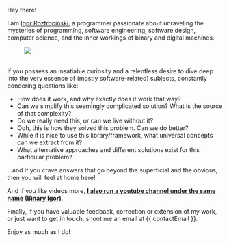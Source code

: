 Hey there! 

I am <a target="_blank" href="https://igor.roztropinski.com">Igor Roztropiński</a>, a programmer passionate about unraveling the mysteries of programming, software engineering, software design, computer science, and the inner workings of binary and digital machines.

<figure>
    <img id="profile-image" src="{{ imagesPath }}/profile.png">
</figure>

\
If you possess an insatiable curiosity and a relentless desire to dive deep into the very essence of (mostly software-related) subjects, constantly pondering questions like:
* How does it work, and why exactly does it work that way?
* Can we simplify this seemingly complicated solution? What is the source of that complexity?
* Do we really need this, or can we live without it?
* Ooh, this is how they solved this problem. Can we do better?
* While it is nice to use this library/framework, what universal concepts can we extract from it?
* What alternative approaches and different solutions exist for this particular problem?

...and if you crave answers that go beyond the superficial and the obvious, then you will feel at home here!

And if you like videos more, **<a target="_blank" href="{{youtubeChannelUrl}}"> I also run a youtube channel under the same name (Binary Igor)</a>**.

Finally, if you have valuable feedback, correction or extension of my work, or just want to get in touch, shoot me an email at <span id="contact-email" class="font-bold">{{ contactEmail }}</span>.

Enjoy as much as I do!